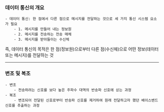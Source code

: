 ### 데이터 통신의 개요

    - 데이터 통신: 한 점에서 다른 점으로 메시지를 전달하는 것으로 세 가지 통신 시스템 요소가 필요
        - 1. 메시지를 만들어 내는 정보원
        - 2. 메시지를 전송하는 전송 매체
        - 3. 메시지를 받아들이는 수신체

즉, 데이터 통신의 목적은 한 점(정보원)으로부터 다른 점(수신체)으로 어떤 정보(데이터 또는 메시지)를 전달하는 것

---

### 변조 및 복조

    - 변조
        - 전송하려는 신호를 보다 높은 주파수 대역의 반송파 신호에 싣는 과정
    - 복조
        - 변조되어 전달된 신호로부터 반송파 신호를 제거하여 원래 전달하고자 했던 베이스밴드 신호를 추출하는 과정
